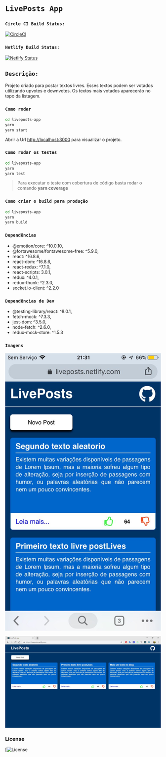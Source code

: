 # `LivePosts App`

### `Circle CI Build Status:` 
[![CircleCI](https://circleci.com/gh/frutuozo29/liveposts-app/tree/master.svg?style=svg)](https://circleci.com/gh/frutuozo29/liveposts-app/tree/master)

### `Netlify Build Status:` 
[![Netlify Status](https://api.netlify.com/api/v1/badges/68db43fb-27b8-4529-ab4a-73fb53994a84/deploy-status)](https://app.netlify.com/sites/liveposts/deploys)

## `Descrição:`
Projeto criado para postar textos livres. Esses textos podem ser votados utilizando upvotes e downvotes. Os textos mais votados aparecerão no topo da listagem. 

### `Como rodar`
```bash
cd liveposts-app
yarn
yarn start
```
Abrir a Url [http://localhost:3000](http://localhost:3000) para visualizar o projeto.

### `Como rodar os testes`

```bash
cd liveposts-app
yarn
yarn test
```

> Para executar o teste com cobertura de código basta rodar o comando **yarn coverage**

### `Como criar o build para produção`

```bash
cd liveposts-app
yarn
yarn build
```

### `Dependências`
  * @emotion/core: ^10.0.10,
  * @fortawesome/fontawesome-free: ^5.9.0,
  * react: ^16.8.6,
  * react-dom: ^16.8.6,
  * react-redux: ^7.1.0,
  * react-scripts: 3.0.1,
  * redux: ^4.0.1,
  * redux-thunk: ^2.3.0,
  * socket.io-client: ^2.2.0
  
### `Dependências de Dev`  
  * @testing-library/react: ^8.0.1,
  * fetch-mock: ^7.3.3,
  * jest-dom: ^3.5.0,
  * node-fetch: ^2.6.0,
  * redux-mock-store: ^1.5.3
  
### `Imagens`
![ImagemMobile](https://raw.githubusercontent.com/frutuozo29/liveposts-app/master/src/assets/img/liveposts-mobile.jpg)

![ImagemMobile](https://raw.githubusercontent.com/frutuozo29/liveposts-app/master/src/assets/img/liveposts-web.jpg)

### License
[![License](https://camo.githubusercontent.com/743d6ca437fec2ad80985c1208501b7c7b4b97ae/68747470733a2f2f696d672e736869656c64732e696f2f7061636b61676973742f6c2f646f637472696e652f6f726d2e737667)
